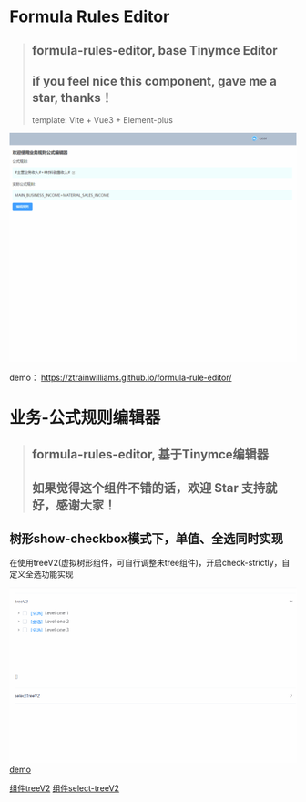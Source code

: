 
# Formula Rules Editor

> ## formula-rules-editor, base Tinymce Editor
> 
> ## if you feel nice this component, gave me a star, thanks！
> 
> template: Vite + Vue3 + Element-plus 



![](./src/assets/image/formula-rule-handle.gif)

demo： https://ztrainwilliams.github.io/formula-rule-editor/


# 业务-公式规则编辑器

> ## formula-rules-editor, 基于Tinymce编辑器
> 
> ## 如果觉得这个组件不错的话，欢迎 Star 支持就好，感谢大家！
> 

## 树形show-checkbox模式下，单值、全选同时实现

在使用treeV2(虚拟树形组件，可自行调整未tree组件)，开启check-strictly，自定义全选功能实现

![](./src/assets/image/select-tree.gif)
[demo](https://ztrainwilliams.github.io/formula-rule-editor/select-tree)

[组件treeV2](https://github.com/ZTrainWilliams/formula-rule-editor/tree/master/src/components/treeV2/index.vue)
[组件select-treeV2](https://github.com/ZTrainWilliams/formula-rule-editor/tree/master/src/components/select-treeV2/index.vue)

